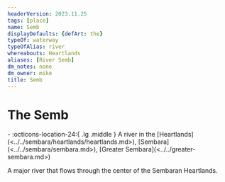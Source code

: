 ```yaml
---
headerVersion: 2023.11.25
tags: [place]
name: Semb
displayDefaults: {defArt: the}
typeOf: waterway
typeOfAlias: river
whereabouts: Heartlands
aliases: [River Semb]
dm_notes: none
dm_owner: mike
title: Semb
---
```

# The Semb
<div class="grid cards ext-narrow-margin ext-one-column" markdown>
-    :octicons-location-24:{ .lg .middle } A river in the [Heartlands](<../../sembara/heartlands/heartlands.md>), [Sembara](<../../sembara/sembara.md>), [Greater Sembara](<../../greater-sembara.md>)  
</div>


A major river that flows through the center of the Sembaran Heartlands. 